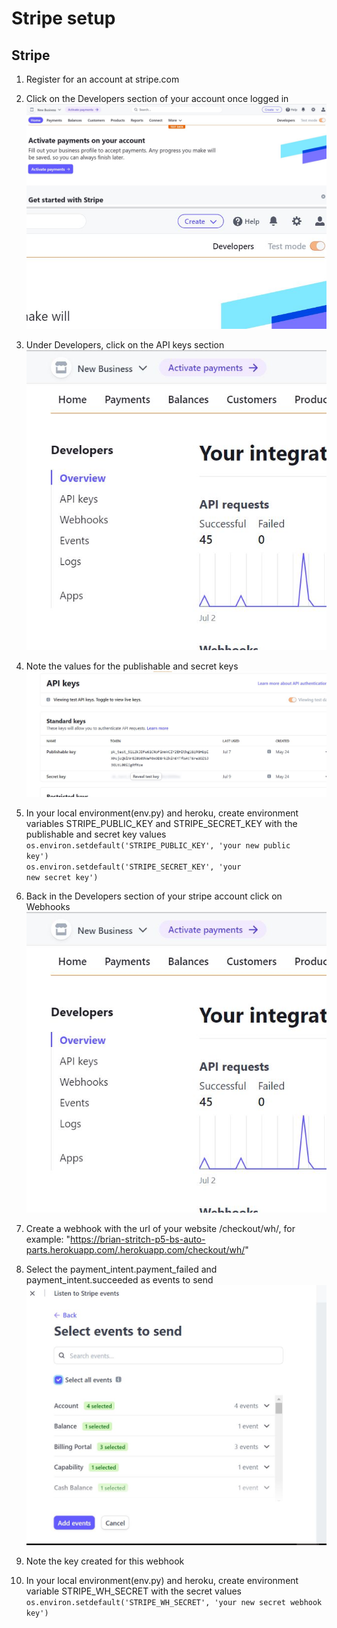 # Stripe setup


## Stripe
1. Register for an account at stripe.com

2. Click on the Developers section of your account once logged in
<br>![Stripe dashboard](../media/readme/stripe_setup/stripe_dashboard.JPG)
<br>![developer tab](../media/readme/stripe_setup/developers-button.JPG)

3. Under Developers, click on the API keys section
<br>![developer menu](../media/readme/stripe_setup/developer-menu-webhook-apikey.JPG)

4. Note the values for the publishable and secret keys
<br>![API keys](../media/readme/stripe_setup/api-keys.JPG)

5. In your local environment(env.py) and heroku, create environment variables STRIPE_PUBLIC_KEY and STRIPE_SECRET_KEY with the publishable and secret key values
<br><code>os.environ.setdefault('STRIPE_PUBLIC_KEY', 'your new public key')</code>
<br><code>os.environ.setdefault('STRIPE_SECRET_KEY', 'your new secret key')</code>

6. Back in the Developers section of your stripe account click on Webhooks
<br>![developer menu](../media/readme/stripe_setup/developer-menu-webhook-apikey.JPG)

7. Create a webhook with the url of your website <url>/checkout/wh/, for example: "https://brian-stritch-p5-bs-auto-parts.herokuapp.com/.herokuapp.com/checkout/wh/"

8. Select the payment_intent.payment_failed and payment_intent.succeeded as events to send
<br>![Webhook event listener](../media/readme/stripe_setup/select-all-listener-events.JPG)
9. Note the key created for this webhook
10. In your local environment(env.py) and heroku, create environment variable STRIPE_WH_SECRET with the secret values
<code>os.environ.setdefault('STRIPE_WH_SECRET', 'your new secret webhook key')</code>
